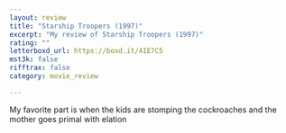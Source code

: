 ```yaml
---
layout: review
title: "Starship Troopers (1997)"
excerpt: "My review of Starship Troopers (1997)"
rating: ""
letterboxd_url: https://boxd.it/4IE7C5
mst3k: false
rifftrax: false
category: movie_review

---
```


My favorite part is when the kids are stomping the cockroaches and the mother goes primal with elation